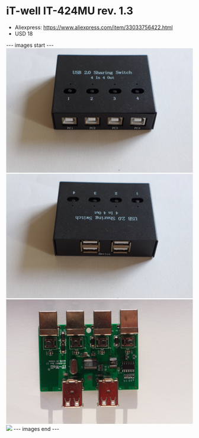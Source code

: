 # iT-well IT-424MU rev. 1.3

* Aliexpress: https://www.aliexpress.com/item/33033756422.html
* USD 18


--- images start ---
![](P1130677.JPG)
![](P1130678.JPG)
![](P1130696.JPG)
![](P1130699.JPG)
--- images end ---